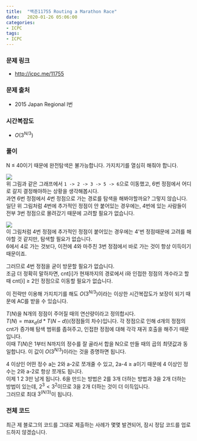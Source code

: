 ```yaml
---
title:  "백준11755 Routing a Marathon Race"
date:   2020-01-26 05:06:00
categories:
- ICPC
tags:
- ICPC
---
```


### 문제 링크
* http://icpc.me/11755

### 문제 출처
* 2015 Japan Regional I번

### 시간복잡도
* $O(3^{N/3})$

### 풀이
N ≤ 40이기 때문에 완전탐색은 불가능합니다. 가지치기를 열심히 해줘야 합니다.

![](https://i.imgur.com/M3jIXis.png)<br>
위 그림과 같은 그래프에서 `1 -> 2 -> 3 -> 5 -> 6`으로 이동했고, 6번 정점에서 어디로 갈지 결정해야하는 상황을 생각해봅시다.<br>
과연 6번 정점에서 4번 정점으로 가는 경로를 탐색을 해봐야할까요? 그렇지 않습니다.<br>
일단 위 그림처럼 4번에 추가적인 정점이 안 붙어있는 경우에는, 4번에 있는 사람들이 전부 3번 정점으로 몰려갔기 때문에 고려할 필요가 없습니다.

![](https://i.imgur.com/Ydx025d.png)<br>
이 그림처럼 4번 정점에 추가적인 정점이 붙어있는 경우에는 4'번 정점때문에 고려를 해야할 것 같지만, 탐색할 필요가 없습니다.<br>
6에서 4로 가는 것보다, 이전에 4와 마주친 3번 정점에서 바로 가는 것이 항상 이득이기 때문이죠.

그러므로 4번 정점을 굳이 방문할 필요가 없습니다.<br>
조금 더 정확히 말하자면, cnt[i]가 현재까지의 경로에서 i와 인접한 정점의 개수라고 할 때 cnt[i] ≥ 2인 정점으로 이동할 필요가 없습니다.

이 전략만 이용해 가지치기를 해도 $O(3^{N/3})$이라는 이상한 시간복잡도가 보장이 되기 때문에 AC를 받을 수 있습니다.

$T(N)$을 N개의 정점이 주어질 때의 연산량이라고 정의합시다.<br>
$T(N) = \displaystyle \max_{d}(d * T(N-d))$(정점들의 차수)입니다. 각 정점으로 인해 d개의 정점의 cnt가 증가해 탐색 범위를 좁혀주고, 인접한 정점에 대해 각각 재귀 호출을 해주기 때문입니다.<br>
이때 $T(N)$은 1부터 N까지의 정수를 잘 골라서 합을 N으로 만들 때의 곱의 최댓값과 동일합니다. 이 값이 $O(3^{N/3})$이라는 것을 증명하면 됩니다.

4 이상인 어떤 정수 a는 2와 a-2로 쪼개줄 수 있고, 2a-4 ≥ a이기 때문에 4 이상인 정수는 2와 a-2로 항상 쪼개도 됩니다.<br>
이제 1 2 3만 남게 됩니다. 6을 만드는 방법은 2를 3개 더하는 방법과 3을 2개 더하는 방법이 있는데, $2^3 < 3^2$이므로 3을 2개 더하는 것이 더 이득입니다.<br>
그러므로 최대 $3^(N/3)$이 됩니다.

### 전체 코드
최근 제 블로그의 코드를 그대로 제출하는 사례가 몇몇 발견되어, 잠시 정답 코드를 업로드하지 않겠습니다.
